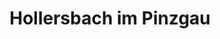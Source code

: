 ---
title: Hollersbach im Pinzgau
url: /hollersbach-im-pinzgau/
latitude: 47.274
longitude: 12.421
---